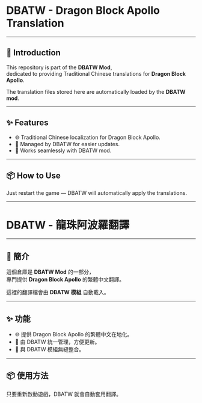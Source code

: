 # DBATW - Dragon Block Apollo Translation

---

## 📖 Introduction
This repository is part of the **DBATW Mod**,  
dedicated to providing Traditional Chinese translations for **Dragon Block Apollo**.  

The translation files stored here are automatically loaded by the **DBATW mod**.  

---

## ✨ Features
- 🌐 Traditional Chinese localization for Dragon Block Apollo.  
- 📂 Managed by DBATW for easier updates.  
- 🔄 Works seamlessly with DBATW mod.  

---

## 📦 How to Use
Just restart the game — DBATW will automatically apply the translations.  

---

# DBATW - 龍珠阿波羅翻譯

---

## 📖 簡介
這個倉庫是 **DBATW Mod** 的一部分，  
專門提供 **Dragon Block Apollo** 的繁體中文翻譯。  

這裡的翻譯檔會由 **DBATW 模組** 自動載入。  

---

## ✨ 功能
- 🌐 提供 Dragon Block Apollo 的繁體中文在地化。  
- 📂 由 DBATW 統一管理，方便更新。  
- 🔄 與 DBATW 模組無縫整合。  

---

## 📦 使用方法
只要重新啟動遊戲，DBATW 就會自動套用翻譯。  
